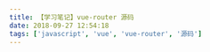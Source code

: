 ```yaml
---
title: 【学习笔记】vue-router 源码
date: 2018-09-27 12:54:18
tags: ['javascript', 'vue', 'vue-router', '源码']
---
```

